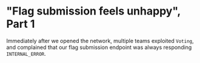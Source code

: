 # "Flag submission feels unhappy", Part 1

Immediately after we opened the network, multiple teams exploited `Voting`, and complained that our flag submission endpoint was always responding `INTERNAL_ERROR`.

